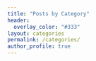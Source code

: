 ```yaml
---
title: "Posts by Category"
header:
  overlay_color: "#333"
layout: categories
permalink: /categories/
author_profile: true
---
```

